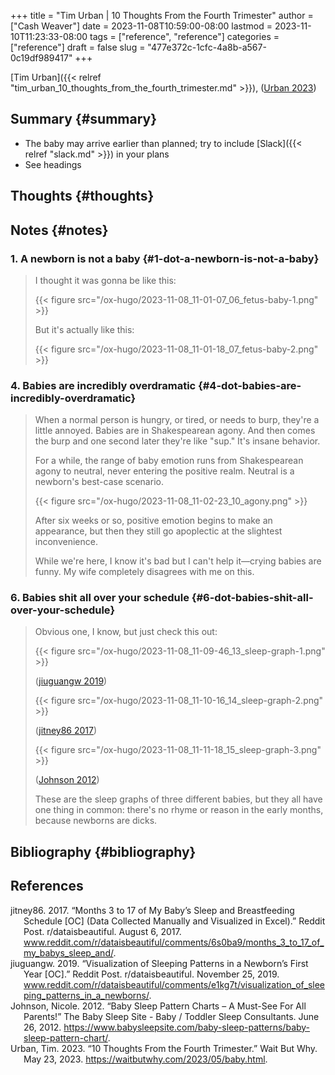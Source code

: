 +++
title = "Tim Urban | 10 Thoughts From the Fourth Trimester"
author = ["Cash Weaver"]
date = 2023-11-08T10:59:00-08:00
lastmod = 2023-11-10T11:23:33-08:00
tags = ["reference", "reference"]
categories = ["reference"]
draft = false
slug = "477e372c-1cfc-4a8b-a567-0c19df989417"
+++

[Tim Urban]({{< relref "tim_urban_10_thoughts_from_the_fourth_trimester.md" >}}), (<a href="#citeproc_bib_item_4">Urban 2023</a>)


## Summary {#summary}

-   The baby may arrive earlier than planned; try to include [Slack]({{< relref "slack.md" >}}) in your plans
-   See headings


## Thoughts {#thoughts}


## Notes {#notes}


### 1. A newborn is not a baby {#1-dot-a-newborn-is-not-a-baby}

> I thought it was gonna be like this:
>
> {{< figure src="/ox-hugo/2023-11-08_11-01-07_06_fetus-baby-1.png" >}}
>
> But it's actually like this:
>
> {{< figure src="/ox-hugo/2023-11-08_11-01-18_07_fetus-baby-2.png" >}}


### 4. Babies are incredibly overdramatic {#4-dot-babies-are-incredibly-overdramatic}

> When a normal person is hungry, or tired, or needs to burp, they're a little annoyed. Babies are in Shakespearean agony. And then comes the burp and one second later they're like "sup." It's insane behavior.
>
> For a while, the range of baby emotion runs from Shakespearean agony to neutral, never entering the positive realm. Neutral is a newborn's best-case scenario.
>
> {{< figure src="/ox-hugo/2023-11-08_11-02-23_10_agony.png" >}}
>
> After six weeks or so, positive emotion begins to make an appearance, but then they still go apoplectic at the slightest inconvenience.
>
> While we're here, I know it's bad but I can't help it—crying babies are funny. My wife completely disagrees with me on this.


### 6. Babies shit all over your schedule {#6-dot-babies-shit-all-over-your-schedule}

> Obvious one, I know, but just check this out:
>
> <div class="quote2">
>
> {{< figure src="/ox-hugo/2023-11-08_11-09-46_13_sleep-graph-1.png" >}}
>
> (<a href="#citeproc_bib_item_2">jiuguangw 2019</a>)
>
> </div>
>
> <div class="quote2">
>
> {{< figure src="/ox-hugo/2023-11-08_11-10-16_14_sleep-graph-2.png" >}}
>
> (<a href="#citeproc_bib_item_1">jitney86 2017</a>)
>
> </div>
>
> <div class="quote2">
>
> {{< figure src="/ox-hugo/2023-11-08_11-11-18_15_sleep-graph-3.png" >}}
>
> (<a href="#citeproc_bib_item_3">Johnson 2012</a>)
>
> </div>
>
> These are the sleep graphs of three different babies, but they all have one thing in common: there's no rhyme or reason in the early months, because newborns are dicks.


## Bibliography {#bibliography}

## References

<style>.csl-entry{text-indent: -1.5em; margin-left: 1.5em;}</style><div class="csl-bib-body">
  <div class="csl-entry"><a id="citeproc_bib_item_1"></a>jitney86. 2017. “Months 3 to 17 of My Baby’s Sleep and Breastfeeding Schedule [OC] (Data Collected Manually and Visualized in Excel).” Reddit Post. r/dataisbeautiful. August 6, 2017. <a href="www.reddit.com/r/dataisbeautiful/comments/6s0ba9/months_3_to_17_of_my_babys_sleep_and/">www.reddit.com/r/dataisbeautiful/comments/6s0ba9/months_3_to_17_of_my_babys_sleep_and/</a>.</div>
  <div class="csl-entry"><a id="citeproc_bib_item_2"></a>jiuguangw. 2019. “Visualization of Sleeping Patterns in a Newborn’s First Year [OC].” Reddit Post. r/dataisbeautiful. November 25, 2019. <a href="www.reddit.com/r/dataisbeautiful/comments/e1kg7t/visualization_of_sleeping_patterns_in_a_newborns/">www.reddit.com/r/dataisbeautiful/comments/e1kg7t/visualization_of_sleeping_patterns_in_a_newborns/</a>.</div>
  <div class="csl-entry"><a id="citeproc_bib_item_3"></a>Johnson, Nicole. 2012. “Baby Sleep Pattern Charts – A Must-See For All Parents!” The Baby Sleep Site - Baby / Toddler Sleep Consultants. June 26, 2012. <a href="https://www.babysleepsite.com/baby-sleep-patterns/baby-sleep-pattern-chart/">https://www.babysleepsite.com/baby-sleep-patterns/baby-sleep-pattern-chart/</a>.</div>
  <div class="csl-entry"><a id="citeproc_bib_item_4"></a>Urban, Tim. 2023. “10 Thoughts From the Fourth Trimester.” Wait But Why. May 23, 2023. <a href="https://waitbutwhy.com/2023/05/baby.html">https://waitbutwhy.com/2023/05/baby.html</a>.</div>
</div>
